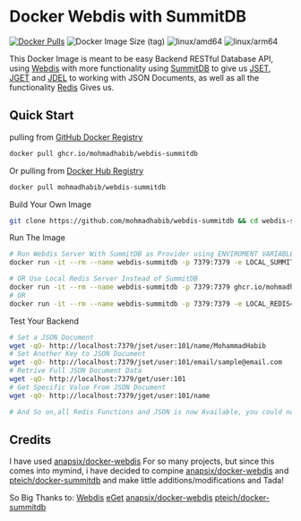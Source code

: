# Docker Webdis with SummitDB
[![Docker Pulls](https://img.shields.io/docker/pulls/mohmadhabib/webdis-summitdb)](https://hub.docker.com/r/mohmadhabib/webdis-summitdb/)
![Docker Image Size (tag)](https://img.shields.io/docker/image-size/mohmadhabib/webdis-summitdb/latest)
![linux/amd64](https://img.shields.io/badge/platform-linux%2Famd64-blue)
![linux/arm64](https://img.shields.io/badge/platform-linux%2Farm64-blue)

This Docker Image is meant to be easy Backend RESTful Database API, using [Webdis](http://webd.is/) with more functionality using [SummitDB](https://github.com/tidwall/summitdb) to give us [JSET](https://github.com/tidwall/summitdb/wiki/JSET), [JGET](https://github.com/tidwall/summitdb/wiki/JGET) and [JDEL](https://github.com/tidwall/summitdb/wiki/JDEL) to working with JSON Documents, as well as all the functionality [Redis](https://redis.io/) Gives us.


## Quick Start

pulling from [GitHub Docker Registry](https://ghcr.io/mohmadhabib/webdis-summitdb)
```bash
docker pull ghcr.io/mohmadhabib/webdis-summitdb
```

Or pulling from [Docker Hub Registry](https://docker/r/mohmadhabib/webdis-summitdb)
```bash
docker pull mohmadhabib/webdis-summitdb
```

Build Your Own Image

```bash
git clone https://github.com/mohmadhabib/webdis-summitdb && cd webdis-summitdb && docker build -t webdis-summitdb .
```



Run The Image

```bash
# Run Webdis Server With SummitDB as Provider using ENVIROMENT VARIABLE LOCAL_SUMMITDB
docker run -it --rm --name webdis-summitdb -p 7379:7379 -e LOCAL_SUMMITDB=true ghcr.io/mohmadhabib/webdis

# OR Use Local Redis Server Instead of SummitDB
docker run -it --rm --name webdis-summitdb -p 7379:7379 ghcr.io/mohmadhabib/webdis # LOCAL_REDIS is true By Default
# OR
docker run -it --rm --name webdis-summitdb -p 7379:7379 -e LOCAL_REDIS=true ghcr.io/mohmadhabib/webdis

```


Test Your Backend

```bash
# Set a JSON Document
wget -qO- http://localhost:7379/jset/user:101/name/MohammadHabib
# Set Another Key to JSON Document
wget -qO- http://localhost:7379/jset/user:101/email/sample@email.com
# Retrive Full JSON Document Data
wget -qO- http://localhost:7379/get/user:101
# Get Specific Value From JSON Document
wget -qO- http://localhost:7379/jget/user:101/name

# And So on,all Redis Functions and JSON is now Available, you could now Start Your Backend within seconds
```




## Credits
I have used [anapsix/docker-webdis](https://github.com/anapsix/docker-webdis) For so many projects, but since this comes into mymind, i have decided to compine [anapsix/docker-webdis](https://github.com/anapsix/docker-webdis) and [pteich/docker-summitdb](https://github.com/pteich/docker-summitdb) and make little additions/modifications and Tada!

So Big Thanks to:
[Webdis](http://webd.is/)
[eGet](https://github.com/zyedidia/eget)
[anapsix/docker-webdis](https://github.com/anapsix/docker-webdis)
[pteich/docker-summitdb](https://github.com/pteich/docker-summitdb)